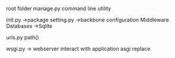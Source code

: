 root folder
manage.py command line utility


init.py ->package
setting.py ->backbone  configuration
  Middleware
  Databases ->Sqlite

urls.py
  path()

wsgi.py -> webserver interact with application
asgi replace

